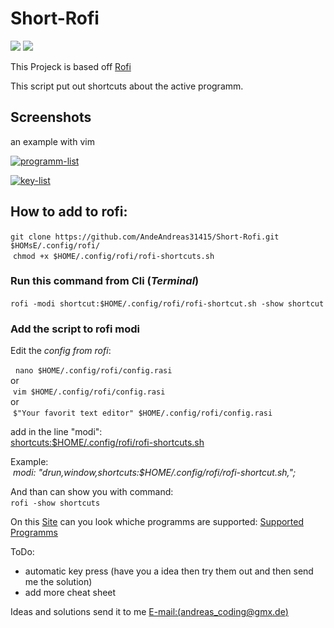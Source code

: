 # Short-Rofi

[![][License]][L-link]
![][Version]

This Projeck is based off [Rofi](https://github.com/davatorium/rofi)

This script put out shortcuts about the active programm. 

## Screenshots
an example with vim 

<!--Main frame-->
<a href="https://ibb.co/MRPPsLM"><img src="https://i.ibb.co/HrGGVQn/programm-list.png" alt="programm-list" border="0"></a>

<!--2.frame-->
<a href="https://ibb.co/wh6RMrK"><img src="https://i.ibb.co/xq5DJ8M/key-list.png" alt="key-list" border="0"></a>


## How to add to rofi:
​	`git clone https://github.com/AndeAndreas31415/Short-Rofi.git $HOMsE/.config/rofi/`
</br>
​	`chmod +x $HOME/.config/rofi/rofi-shortcuts.sh`	

### Run this command from Cli (*Terminal*)

​	`rofi -modi shortcut:$HOME/.config/rofi/rofi-shortcut.sh -show shortcut`

### Add the script to rofi modi 

Edit the *config from rofi*:

​	​	`nano $HOME/.config/rofi/config.rasi`
</br>
or
</br>
​	​	`vim $HOME/.config/rofi/config.rasi`
</br>
or 
</br>
​	​	`$"Your favorit text editor" $HOME/.config/rofi/config.rasi`

add in the line "modi":</br>
​	<u>shortcuts:$HOME/.config/rofi/rofi-shortcuts.sh</u> 

Example:</br>
​	*modi: "drun,window,shortcuts:$HOME/.config/rofi/rofi-shortcut.sh,";*

And than can show you with command:</br>
​	`rofi -show shortcuts`

On this [Site](https://github.com/AndeAndreas31415/Short-Rofi/wiki/supported-sheet) can you look whiche programms are supported:
[Supported Programms](https://github.com/AndeAndreas31415/Short-Rofi/wiki/supported-sheet)

ToDo:

- automatic key press (have you a idea then try them out and then send me the solution)
- add more cheat sheet

Ideas and solutions send it to me  [E-mail:(andreas_coding@gmx.de)](andreas_coding@gmx.de)

<!-- Variables for this Readme file-->

[License]: https://img.shields.io/badge/License-MIT-blue
[Version]: https://img.shields.io/badge/Version-Alpha-red
[L-link]: ./LICENSE
